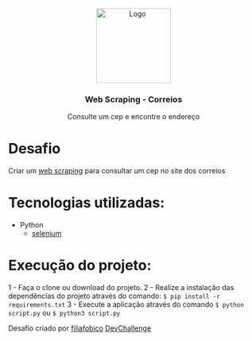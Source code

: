 <br/>
<p align="center">
  <a href="#">
    <img src="https://s2.glbimg.com/CQesxIP5ed0q8e8qNU8-vqNapY0=/0x0:921x885/924x0/smart/filters:strip_icc()/i.s3.glbimg.com/v1/AUTH_63b422c2caee4269b8b34177e8876b93/internal_photos/bs/2019/B/b/wzBEg4TFGwb5ZErlj3Qg/correios.jpg" alt="Logo" height="150">
  </a>

  <h3 align="center">Web Scraping - Correios</h3>

  <p align="center">
    Consulte um cep e encontre o endereço
    <br/>
  </p>
</p>

# Desafio
Criar um [web scraping](https://pt.wikipedia.org/wiki/Coleta_de_dados_web) para consultar um cep no site dos correios

# Tecnologias utilizadas: 
- Python
  - [selenium](https://selenium-python.readthedocs.io/)

# Execução do projeto:
1 - Faça o clone ou download do projeto.
2 - Realize a instalação das dependências do projeto através do comando:
```$ pip install -r requirements.txt```
3 - Execute a aplicação através do comando
```$ python script.py``` ou ```$ python3 script.py``` 

Desafio criado por [filiafobico](https://github.com/filiafobico/) [DevChallenge](https://devchallenge.now.sh/)
